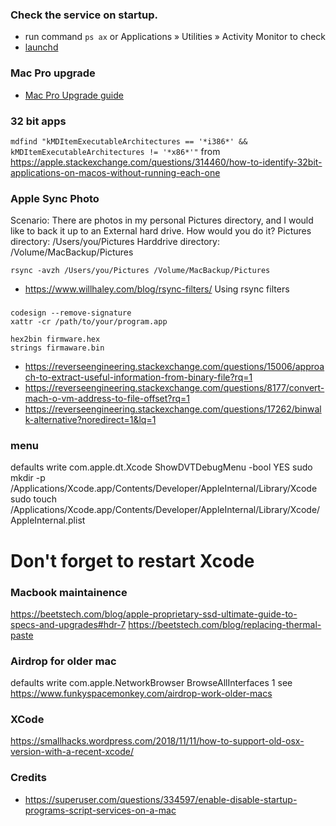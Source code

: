 ### Check the service on startup.
* run command ```ps ax``` or  Applications » Utilities » Activity Monitor to check
* [launchd](https://www.soma-zone.com/LaunchControl/)

### Mac Pro upgrade
* [Mac Pro Upgrade guide](http://blog.greggant.com/posts/2018/05/07/definitive-mac-pro-upgrade-guide.html)


### 32 bit apps
```mdfind "kMDItemExecutableArchitectures == '*i386*' && kMDItemExecutableArchitectures != '*x86*'"```
from https://apple.stackexchange.com/questions/314460/how-to-identify-32bit-applications-on-macos-without-running-each-one

### Apple Sync Photo
Scenario: There are photos in my personal Pictures directory, and I would like to back it up to an External hard drive.  How would you do it? 
Pictures directory: /Users/you/Pictures
Harddrive directory: /Volume/MacBackup/Pictures

```
rsync -avzh /Users/you/Pictures /Volume/MacBackup/Pictures
```

* https://www.willhaley.com/blog/rsync-filters/ Using rsync filters 


###
```
codesign --remove-signature
xattr -cr /path/to/your/program.app

hex2bin firmware.hex
strings firmaware.bin

```
* https://reverseengineering.stackexchange.com/questions/15006/approach-to-extract-useful-information-from-binary-file?rq=1
* https://reverseengineering.stackexchange.com/questions/8177/convert-mach-o-vm-address-to-file-offset?rq=1
* https://reverseengineering.stackexchange.com/questions/17262/binwalk-alternative?noredirect=1&lq=1


### menu
defaults write com.apple.dt.Xcode ShowDVTDebugMenu -bool YES
sudo mkdir -p /Applications/Xcode.app/Contents/Developer/AppleInternal/Library/Xcode
sudo touch /Applications/Xcode.app/Contents/Developer/AppleInternal/Library/Xcode/AppleInternal.plist

# Don't forget to restart Xcode


### Macbook maintainence
https://beetstech.com/blog/apple-proprietary-ssd-ultimate-guide-to-specs-and-upgrades#hdr-7
https://beetstech.com/blog/replacing-thermal-paste

### Airdrop for older mac
defaults write com.apple.NetworkBrowser BrowseAllInterfaces 1 see https://www.funkyspacemonkey.com/airdrop-work-older-macs


### XCode
https://smallhacks.wordpress.com/2018/11/11/how-to-support-old-osx-version-with-a-recent-xcode/

### Credits
* https://superuser.com/questions/334597/enable-disable-startup-programs-script-services-on-a-mac
